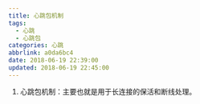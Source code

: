 ```yaml
---
title: 心跳包机制
tags:
  - 心跳
  - 心跳包
categories: 心跳
abbrlink: a0da6bc4
date: 2018-06-19 22:39:00
updated: 2018-06-19 22:45:00
---
```


1. 心跳包机制：主要也就是用于长连接的保活和断线处理。